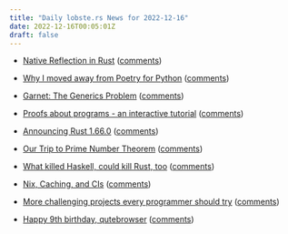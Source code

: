 ```yaml
---
title: "Daily lobste.rs News for 2022-12-16"
date: 2022-12-16T00:05:01Z
draft: false
---
```






- [Native Reflection in Rust](https://jack.wrenn.fyi/blog/deflect/)
  ([comments](https://lobste.rs/s/dixbti/native_reflection_rust))



- [Why I moved away from Poetry for Python](https://usrme.xyz/posts/why-i-moved-away-from-poetry-for-python/)
  ([comments](https://lobste.rs/s/rllajn/why_i_moved_away_from_poetry_for_python))



- [Garnet: The Generics Problem](https://man.sr.ht/~icefox/garnet/generics.md)
  ([comments](https://lobste.rs/s/hot5by/garnet_generics_problem))



- [Proofs about programs - an interactive tutorial](https://busy-beavers.tigyog.app/proofs-about-programs)
  ([comments](https://lobste.rs/s/yequwk/proofs_about_programs_interactive))



- [Announcing Rust 1.66.0](https://blog.rust-lang.org/2022/12/15/Rust-1.66.0.html)
  ([comments](https://lobste.rs/s/vbku9l/announcing_rust_1_66_0))



- [Our Trip to Prime Number Theorem](https://susam.net/club/trip-to-prime-number-theorem.html)
  ([comments](https://lobste.rs/s/g0h68c/our_trip_prime_number_theorem))



- [What killed Haskell, could kill Rust, too](https://gist.github.com/graninas/22ab535d2913311e47a742c70f1d2f2b)
  ([comments](https://lobste.rs/s/pkobeh/what_killed_haskell_could_kill_rust_too))



- [Nix, Caching, and CIs](https://garnix.io/blog/nix-caching-ci)
  ([comments](https://lobste.rs/s/n6nigc/nix_caching_cis))



- [More challenging projects every programmer should try](https://austinhenley.com/blog/morechallengingprojects.html)
  ([comments](https://lobste.rs/s/hmayss/more_challenging_projects_every))



- [Happy 9th birthday, qutebrowser](https://www.reddit.com/r/qutebrowser/comments/zm0x5c/happy_9th_birthday_qutebrowser/)
  ([comments](https://lobste.rs/s/rowhfx/happy_9th_birthday_qutebrowser))


